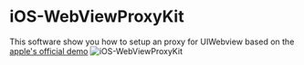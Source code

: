 iOS-WebViewProxyKit
===================

This software show you how to setup an proxy for UIWebview based on the [apple's official demo]("https://developer.apple.com/library/ios/samplecode/CustomHTTPProtocol/Listings/Read_Me_About_CustomHTTPProtocol_txt.html")
![iOS-WebViewProxyKit](https://raw.githubusercontent.com/zhanleewo/ZLMailComposerViewController/master/screen-01.PNG)
